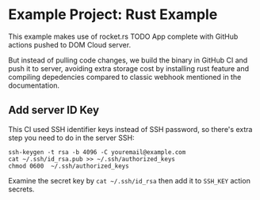 # Example Project: Rust Example

This example makes use of rocket.rs TODO App complete with GitHub actions pushed to DOM Cloud server.

But instead of pulling code changes, we build the binary in GitHub CI and push it to server, 
avoiding extra storage cost by installing rust feature and compiling depedencies compared to 
classic webhook mentioned in the documentation.

## Add server ID Key

This CI used SSH identifier keys instead of SSH password, so there's extra step you need to do in the server SSH:

```
ssh-keygen -t rsa -b 4096 -C youremail@example.com
cat ~/.ssh/id_rsa.pub >> ~/.ssh/authorized_keys
chmod 0600  ~/.ssh/authorized_keys
```

Examine the secret key by `cat ~/.ssh/id_rsa` then add it to `SSH_KEY` action secrets.
